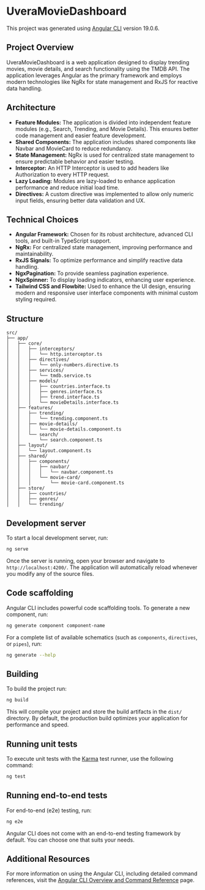 # UveraMovieDashboard

This project was generated using [Angular CLI](https://github.com/angular/angular-cli) version 19.0.6.

## Project Overview

UveraMovieDashboard is a web application designed to display trending movies, movie details, and search functionality using the TMDB API. The application leverages Angular as the primary framework and employs modern technologies like NgRx for state management and RxJS for reactive data handling.

## Architecture

- **Feature Modules:** The application is divided into independent feature modules (e.g., Search, Trending, and Movie Details). This ensures better code management and easier feature development.
- **Shared Components:** The application includes shared components like Navbar and MovieCard to reduce redundancy.
- **State Management:** NgRx is used for centralized state management to ensure predictable behavior and easier testing.
- **Interceptor:** An HTTP Interceptor is used to add headers like Authorization to every HTTP request.
- **Lazy Loading:** Modules are lazy-loaded to enhance application performance and reduce initial load time.
- **Directives:** A custom directive was implemented to allow only numeric input fields, ensuring better data validation and UX.

## Technical Choices

- **Angular Framework:** Chosen for its robust architecture, advanced CLI tools, and built-in TypeScript support.
- **NgRx:** For centralized state management, improving performance and maintainability.
- **RxJS Signals:** To optimize performance and simplify reactive data handling.
- **NgxPagination:** To provide seamless pagination experience.
- **NgxSpinner:** To display loading indicators, enhancing user experience.
- **Tailwind CSS and Flowbite:** Used to enhance the UI design, ensuring modern and responsive user interface components with minimal custom styling required.

## Structure

```
src/
├── app/
│   ├── core/
│   │   ├── interceptors/
│   │   │   └── http.interceptor.ts
│   │   ├── directives/
│   │   │   └── only-numbers.directive.ts
│   │   ├── services/
│   │   │   └── tmdb.service.ts
│   │   ├── models/
│   │   │   ├── countries.interface.ts
│   │   │   ├── genres.interface.ts
│   │   │   ├── trend.interface.ts
│   │   │   └── movieDetails.interface.ts
│   ├── features/
│   │   ├── trending/
│   │   │   └── trending.component.ts
│   │   ├── movie-details/
│   │   │   └── movie-details.component.ts
│   │   └── search/
│   │       └── search.component.ts
│   ├── layout/
│   │   └── layout.component.ts
│   ├── shared/
│   │   ├── components/
│   │   │   ├── navbar/
│   │   │   │   └── navbar.component.ts
│   │   │   └── movie-card/
│   │   │       └── movie-card.component.ts
│   ├── store/
│   │   ├── countries/
│   │   ├── genres/
│   │   └── trending/
```

## Development server

To start a local development server, run:

```bash
ng serve
```

Once the server is running, open your browser and navigate to `http://localhost:4200/`. The application will automatically reload whenever you modify any of the source files.

## Code scaffolding

Angular CLI includes powerful code scaffolding tools. To generate a new component, run:

```bash
ng generate component component-name
```

For a complete list of available schematics (such as `components`, `directives`, or `pipes`), run:

```bash
ng generate --help
```

## Building

To build the project run:

```bash
ng build
```

This will compile your project and store the build artifacts in the `dist/` directory. By default, the production build optimizes your application for performance and speed.

## Running unit tests

To execute unit tests with the [Karma](https://karma-runner.github.io) test runner, use the following command:

```bash
ng test
```

## Running end-to-end tests

For end-to-end (e2e) testing, run:

```bash
ng e2e
```

Angular CLI does not come with an end-to-end testing framework by default. You can choose one that suits your needs.

## Additional Resources

For more information on using the Angular CLI, including detailed command references, visit the [Angular CLI Overview and Command Reference](https://angular.dev/tools/cli) page.
